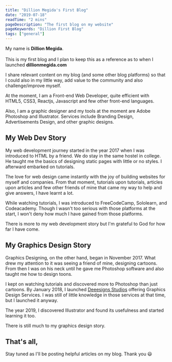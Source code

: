 ```yaml
---
title: "Dillion Megida's First Blog"
date: "2019-07-18"
readTime: "2 mins"
pageDescription: "The first blog on my website"
pageKeywords: "Dillion First Blog"
tags: ["general"]
---
```


My name is <b>Dillion Megida</b>.
<br/><br/>
This is my first blog and I plan to keep this as a reference as to when I launched <b>dillionmegida.com</b>

I share relevant content on my blog (and some other blog platforms) so that I could also in my little way, add value to the community and also challenge/improve myself.

At the moment, I am a Front-end Web Developer, quite efficient with HTML5, CSS3, Reactjs, Javascript and few other front-end languages.

Also, I am a graphic designer and my tools at the moment are Adobe Photoshop and Illustrator. Services include Branding Design, Advertisements Design, and other graphic designs.

## My Web Dev Story

My web development journey started in the year 2017 when I was introduced to HTML by a friend. We do stay in the same hostel in college. He taught me the basics of designing static pages with little or no styles. I afterward embarked on tutorials.

The love for web design came instantly with the joy of building websites for myself and companies. From that moment, tutorials upon tutorials, articles upon articles and few other friends of mine that came my way to help and give answers, I have learnt a lot.

While watching tutorials, I was introduced to FreeCodeCamp, Sololearn, and Codeacademy. Though I wasn't too serious with those platforms at the start, I won't deny how much I have gained from those platforms.

There is more to my web development story but I'm grateful to God for how far I have come.

## My Graphics Design Story

Graphics Designing, on the other hand, began in November 2017. What drew my attention to it was seeing a friend of mine, designing cartoons. From then I was on his neck until he gave me Photoshop software and also taught me how to design toons.

I kept on watching tutorials and discovered more to Photoshop than just cartoons. By January 2018, I launched [Deeesigns Studios](https://twitter.com/deeesignsstudio) offering Graphics Design Services. I was still of little knowledge in those services at that time, but I launched it anyway.

The year 2019, I discovered Illustrator and found its usefulness and started learning it too.

There is still much to my graphics design story.

## That's all,

Stay tuned as I'll be posting helpful articles on my blog. Thank you 😃

